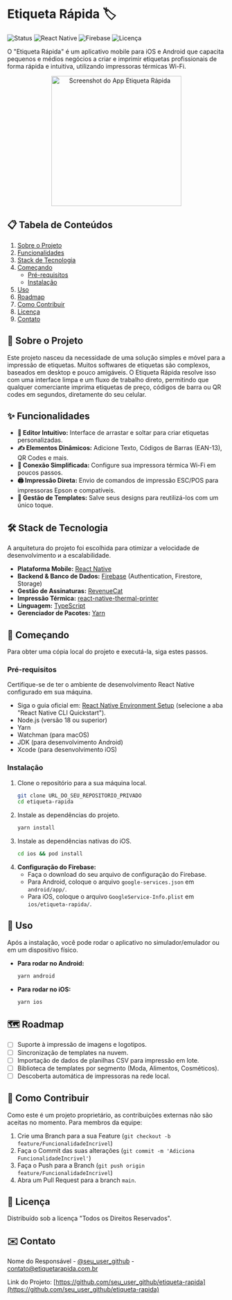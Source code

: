 # Etiqueta Rápida 🏷️

![Status](https://img.shields.io/badge/status-em%20desenvolvimento-green)
![React Native](https://img.shields.io/badge/React_Native-20232A?style=for-the-badge&logo=react&logoColor=61DAFB)
![Firebase](https://img.shields.io/badge/Firebase-039BE5?style=for-the-badge&logo=Firebase&logoColor=white)
![Licença](https://img.shields.io/badge/licença-proprietária-red)

O "Etiqueta Rápida" é um aplicativo mobile para iOS e Android que capacita pequenos e médios negócios a criar e imprimir etiquetas profissionais de forma rápida e intuitiva, utilizando impressoras térmicas Wi-Fi.

<p align="center">
  <img src="URL_DA_SUA_IMAGEM_AQUI" alt="Screenshot do App Etiqueta Rápida" width="300"/>
</p>

## 📋 Tabela de Conteúdos

1.  [Sobre o Projeto](#sobre-o-projeto)
2.  [Funcionalidades](#funcionalidades)
3.  [Stack de Tecnologia](#stack-de-tecnologia)
4.  [Começando](#começando)
    * [Pré-requisitos](#pré-requisitos)
    * [Instalação](#instalação)
5.  [Uso](#uso)
6.  [Roadmap](#roadmap)
7.  [Como Contribuir](#como-contribuir)
8.  [Licença](#licença)
9.  [Contato](#contato)

## 🎯 Sobre o Projeto

Este projeto nasceu da necessidade de uma solução simples e móvel para a impressão de etiquetas. Muitos softwares de etiquetas são complexos, baseados em desktop e pouco amigáveis. O Etiqueta Rápida resolve isso com uma interface limpa e um fluxo de trabalho direto, permitindo que qualquer comerciante imprima etiquetas de preço, códigos de barra ou QR codes em segundos, diretamente do seu celular.

## ✨ Funcionalidades

* **🎨 Editor Intuitivo:** Interface de arrastar e soltar para criar etiquetas personalizadas.
* **✍️ Elementos Dinâmicos:** Adicione Texto, Códigos de Barras (EAN-13), QR Codes e mais.
* **📱 Conexão Simplificada:** Configure sua impressora térmica Wi-Fi em poucos passos.
* **🖨️ Impressão Direta:** Envio de comandos de impressão ESC/POS para impressoras Epson e compatíveis.
* **📂 Gestão de Templates:** Salve seus designs para reutilizá-los com um único toque.

## 🛠️ Stack de Tecnologia

A arquitetura do projeto foi escolhida para otimizar a velocidade de desenvolvimento и a escalabilidade.

* **Plataforma Mobile:** [React Native](https://reactnative.dev/)
* **Backend & Banco de Dados:** [Firebase](https://firebase.google.com/) (Authentication, Firestore, Storage)
* **Gestão de Assinaturas:** [RevenueCat](https://www.revenuecat.com/)
* **Impressão Térmica:** [react-native-thermal-printer](https://github.com/hayanperera/react-native-thermal-printer)
* **Linguagem:** [TypeScript](https://www.typescriptlang.org/)
* **Gerenciador de Pacotes:** [Yarn](https://yarnpkg.com/)

## 🚀 Começando

Para obter uma cópia local do projeto e executá-la, siga estes passos.

### Pré-requisitos

Certifique-se de ter o ambiente de desenvolvimento React Native configurado em sua máquina.

* Siga o guia oficial em: [React Native Environment Setup](https://reactnative.dev/docs/environment-setup) (selecione a aba "React Native CLI Quickstart").
* Node.js (versão 18 ou superior)
* Yarn
* Watchman (para macOS)
* JDK (para desenvolvimento Android)
* Xcode (para desenvolvimento iOS)

### Instalação

1.  Clone o repositório para a sua máquina local.
    ```sh
    git clone URL_DO_SEU_REPOSITORIO_PRIVADO
    cd etiqueta-rapida
    ```
2.  Instale as dependências do projeto.
    ```sh
    yarn install
    ```
3.  Instale as dependências nativas do iOS.
    ```sh
    cd ios && pod install
    ```
4.  **Configuração do Firebase:**
    * Faça o download do seu arquivo de configuração do Firebase.
    * Para Android, coloque o arquivo `google-services.json` em `android/app/`.
    * Para iOS, coloque o arquivo `GoogleService-Info.plist` em `ios/etiqueta-rapida/`.

## 🏃 Uso

Após a instalação, você pode rodar o aplicativo no simulador/emulador ou em um dispositivo físico.

* **Para rodar no Android:**
    ```sh
    yarn android
    ```
* **Para rodar no iOS:**
    ```sh
    yarn ios
    ```

## 🗺️ Roadmap

* [ ] Suporte à impressão de imagens e logotipos.
* [ ] Sincronização de templates na nuvem.
* [ ] Importação de dados de planilhas CSV para impressão em lote.
* [ ] Biblioteca de templates por segmento (Moda, Alimentos, Cosméticos).
* [ ] Descoberta automática de impressoras na rede local.

## 🤝 Como Contribuir

Como este é um projeto proprietário, as contribuições externas não são aceitas no momento. Para membros da equipe:

1.  Crie uma Branch para a sua Feature (`git checkout -b feature/FuncionalidadeIncrivel`)
2.  Faça o Commit das suas alterações (`git commit -m 'Adiciona FuncionalidadeIncrivel'`)
3.  Faça o Push para a Branch (`git push origin feature/FuncionalidadeIncrivel`)
4.  Abra um Pull Request para a branch `main`.

## 📜 Licença

Distribuído sob a licença "Todos os Direitos Reservados".

## ✉️ Contato

Nome do Responsável - [@seu_user_github](https://github.com/seu_user_github) - contato@etiquetarapida.com.br

Link do Projeto: [https://github.com/seu_user_github/etiqueta-rapida](https://github.com/seu_user_github/etiqueta-rapida)
